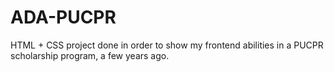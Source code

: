 # ADA-PUCPR

HTML + CSS project done in order to show my frontend abilities in a PUCPR scholarship program, a few years ago.
